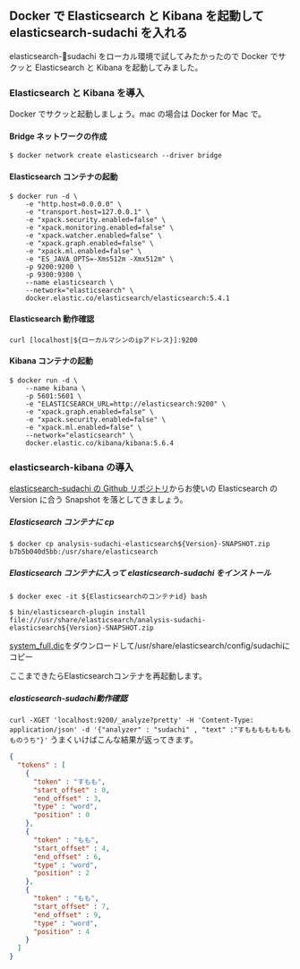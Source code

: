## Docker で Elasticsearch と Kibana を起動して elasticsearch-sudachi を入れる

elasticsearch-sudachi をローカル環境で試してみたかったので Docker でサクッと Elasticsearch と Kibana を起動してみました。

### Elasticsearch と Kibana を導入

Docker でサクッと起動しましょう。mac の場合は Docker for Mac で。

#### Bridge ネットワークの作成

`$ docker network create elasticsearch --driver bridge`

#### Elasticsearch コンテナの起動

```Docker
$ docker run -d \
    -e "http.host=0.0.0.0" \
    -e "transport.host=127.0.0.1" \
    -e "xpack.security.enabled=false" \
    -e "xpack.monitoring.enabled=false" \
    -e "xpack.watcher.enabled=false" \
    -e "xpack.graph.enabled=false" \
    -e "xpack.ml.enabled=false" \
    -e "ES_JAVA_OPTS=-Xms512m -Xmx512m" \
    -p 9200:9200 \
    -p 9300:9300 \
    --name elasticsearch \
    --network="elasticsearch" \
    docker.elastic.co/elasticsearch/elasticsearch:5.4.1
```

#### Elasticsearch 動作確認

`curl [localhost|${ローカルマシンのipアドレス}]:9200`

#### Kibana コンテナの起動

```Docker
$ docker run -d \
    --name kibana \
    -p 5601:5601 \
    -e "ELASTICSEARCH_URL=http://elasticsearch:9200" \
    -e "xpack.graph.enabled=false" \
    -e "xpack.security.enabled=false" \
    -e "xpack.ml.enabled=false" \
    --network="elasticsearch" \
    docker.elastic.co/kibana/kibana:5.6.4
```

### elasticsearch-kibana の導入

[elasticsearch-sudachi の Github リポジトリ](https://github.com/WorksApplications/elasticsearch-sudachi/releases)からお使いの Elasticsearch の Version に合う Snapshot を落としてきましょう。

##### Elasticsearch コンテナに cp

`$ docker cp analysis-sudachi-elasticsearch${Version}-SNAPSHOT.zip b7b5b040d5bb:/usr/share/elasticsearch`

##### Elasticsearch コンテナに入って elasticsearch-sudachi をインストール

`$ docker exec -it ${Elasticsearchのコンテナid} bash`

`$ bin/elasticsearch-plugin install file:///usr/share/elasticsearch/analysis-sudachi-elasticsearch${Version}-SNAPSHOT.zip`

[system_full.dic](https://oss.sonatype.org/content/repositories/snapshots/com/worksap/nlp/sudachi/0.1.1-SNAPSHOT/)をダウンロードして/usr/share/elasticsearch/config/sudachiにコピー

ここまできたらElasticsearchコンテナを再起動します。

##### elasticsearch-sudachi動作確認
`curl -XGET 'localhost:9200/_analyze?pretty' -H 'Content-Type: application/json' -d '{"analyzer" : "sudachi" , "text" :"すもももももももものうち"}'`
うまくいけばこんな結果が返ってきます。
```json
{
  "tokens" : [
    {
      "token" : "すもも",
      "start_offset" : 0,
      "end_offset" : 3,
      "type" : "word",
      "position" : 0
    },
    {
      "token" : "もも",
      "start_offset" : 4,
      "end_offset" : 6,
      "type" : "word",
      "position" : 2
    },
    {
      "token" : "もも",
      "start_offset" : 7,
      "end_offset" : 9,
      "type" : "word",
      "position" : 4
    }
  ]
}
```
